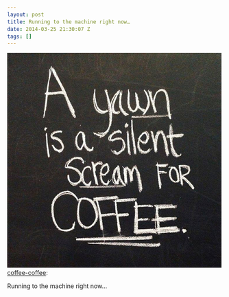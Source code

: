 ```yaml
---
layout: post
title: Running to the machine right now…
date: 2014-03-25 21:30:07 Z
tags: []
---
```

![](/media/2014/03/80711046564.jpg)
[coffee-coffee](http://coffee-coffee.tumblr.com/post/80710901908/click-here-for-more-coffee):

Running to the machine right now…
